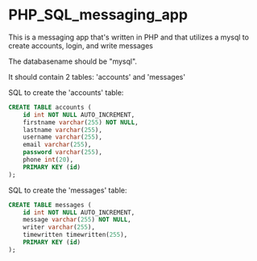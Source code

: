 # PHP_SQL_messaging_app
This is a messaging app that's written in PHP and that utilizes a mysql to create accounts, login, and write messages

The databasename should be "mysql".

It should contain 2 tables: 'accounts' and 'messages'

SQL to create the 'accounts' table: 
```SQL
CREATE TABLE accounts (
    id int NOT NULL AUTO_INCREMENT,
    firstname varchar(255) NOT NULL,
    lastname varchar(255),
    username varchar(255),
    email varchar(255),
    password varchar(255),
    phone int(20),
    PRIMARY KEY (id)
);
```
SQL to create the 'messages' table:
```SQL
CREATE TABLE messages (
    id int NOT NULL AUTO_INCREMENT,
    message varchar(255) NOT NULL,
    writer varchar(255),
    timewritten timewritten(255),
    PRIMARY KEY (id)
);
```
